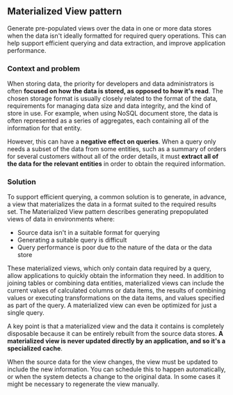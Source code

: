 ## Materialized View pattern

Generate pre-populated views over the data in one or more data stores when the data isn't ideally formatted for required query operations. This can help support efficient querying and data extraction, and improve application performance.

### Context and problem

When storing data, the priority for developers and data administrators is often **focused on how the data is stored, as opposed to how it's read**. The chosen storage format is usually closely related to the format of the data, requirements for managing data size and data integrity, and the kind of store in use. For example, when using NoSQL document store, the data is often represented as a series of aggregates, each containing all of the information for that entity.

However, this can have a **negative effect on queries**. When a query only needs a subset of the data from some entities, such as a summary of orders for several customers without all of the order details, it must **extract all of the data for the relevant entities** in order to obtain the required information.

### Solution

To support efficient querying, a common solution is to generate, in advance, a view that materializes the data in a format suited to the required results set. The Materialized View pattern describes generating prepopulated views of data in environments where:

- Source data isn't in a suitable format for querying
- Generating a suitable query is difficult
- Query performance is poor due to the nature of the data or the data store

These materialized views, which only contain data required by a query, allow applications to quickly obtain the information they need. In addition to joining tables or combining data entities, materialized views can include the current values of calculated columns or data items, the results of combining values or executing transformations on the data items, and values specified as part of the query. A materialized view can even be optimized for just a single query.

A key point is that a materialized view and the data it contains is completely disposable because it can be entirely rebuilt from the source data stores. **A materialized view is never updated directly by an application, and so it's a specialized cache**.

When the source data for the view changes, the view must be updated to include the new information. You can schedule this to happen automatically, or when the system detects a change to the original data. In some cases it might be necessary to regenerate the view manually.
